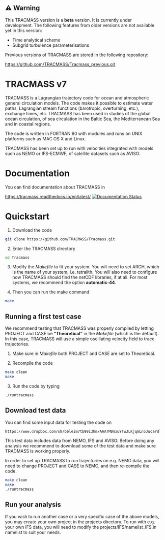 :warning: Warning
-----------------
This TRACMASS version is a **beta** version.
It is currently under development. The following features from older versions are not available yet in this version:

* Time analytical scheme
* Subgrid turbulence parameterisations

Previous versions of TRACMASS are stored in the following repository:

https://github.com/TRACMASS/Tracmass_previous.git


TRACMASS v7
===========

TRACMASS is a Lagrangian trajectory code for ocean and atmospheric general circulation models. The code makes it possible to estimate water paths, Lagrangian stream functions (barotropic, overturning, etc.), exchange times, etc. TRACMASS has been used in studies of the global ocean circulation, of sea circulation in the Baltic Sea, the Mediterranean Sea and in coastal regions.

The code is written in FORTRAN 90 with modules and runs on UNIX platforms such as MAC OS X and Linux.

TRACMASS has been set up to run with velocities integrated with models such as NEMO or IFS-ECMWF, of satellite datasets such as AVISO.

Documentation
=============

You can find documentation about TRACMASS in

https://tracmass.readthedocs.io/en/latest/ [![Documentation Status](https://readthedocs.org/projects/tracmass/badge/?version=latest)](https://tracmass.readthedocs.io/en/latest/?badge=latest)

Quickstart
==========

1. Download the code

```bash
git clone https://github.com/TRACMASS/Tracmass.git
```

2. Enter the TRACMASS directory

```bash
cd Tracmass
```

3. Modify the *Makefile* to fit your system. You will need to set ARCH, which is the name of your system, i.e. tetralith. You will also need to configure how TRACMASS should find the netCDF libraries, if at all. For most systems, we recommend the option **automatic-44**.

4. Then you can run the make command

```bash
make
```

Running a first test case
-------------------------

We recommend testing that TRACMASS was properly compiled by letting PROJECT and CASE be **"Theoretical"** in the *Makefile* (which is the default). In this case, TRACMASS will use a simple oscillating velocity field to trace trajectories.

1. Make sure in *Makefile* both PROJECT and CASE are set to Theoretical.

2. Recompile the code

```bash
make clean
make
```

3. Run the code by typing

```bash
./runtracmass
```

Download test data
------------------

You can find some input data for testing the code on

```bash
https://www.dropbox.com/sh/b6leim7tb99i3hm/AAA7M0mxuYTwJLKjqmLnoJuca?dl=0
```

This test data includes data from NEMO, IFS and AVISO.
Before doing any analysis we recommend to download some of the test data and make sure TRACMASS is working properly.

In order to set up TRACMASS to run trajectories on e.g. NEMO data, you will need to change PROJECT and CASE to NEMO, and then re-compile the code.

```bash
make clean
make
./runtracmass
```

Run your analysis
-----------------

If you wish to run another case or a very specific case of the above models, you may create your own project in the projects directory.
To run with e.g. your own IFS data, you will need to modify the projects/IFS/namelist_IFS.in namelist to suit your needs.
